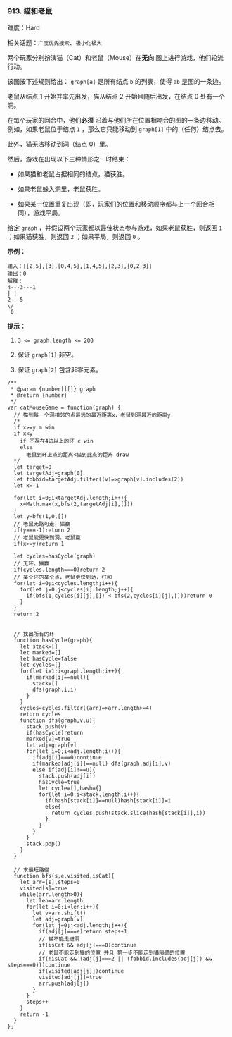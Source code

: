 ### 913. 猫和老鼠

难度：Hard

相关话题：`广度优先搜索`、`极小化极大`

两个玩家分别扮演猫（Cat）和老鼠（Mouse）在**无向** 图上进行游戏，他们轮流行动。



该图按下述规则给出： `graph[a]` 是所有结点  `b`  的列表，使得  `ab`  是图的一条边。



老鼠从结点 1 开始并率先出发，猫从结点 2 开始且随后出发，在结点 0 处有一个洞。



在每个玩家的回合中，他们**必须** 沿着与他们所在位置相吻合的图的一条边移动。例如，如果老鼠位于结点  `1` ，那么它只能移动到 `graph[1]` 中的（任何）结点去。



此外，猫无法移动到洞（结点 0）里。



然后，游戏在出现以下三种情形之一时结束：




* 如果猫和老鼠占据相同的结点，猫获胜。

* 如果老鼠躲入洞里，老鼠获胜。

* 如果某一位置重复出现（即，玩家们的位置和移动顺序都与上一个回合相同），游戏平局。





给定 `graph` ，并假设两个玩家都以最佳状态参与游戏，如果老鼠获胜，则返回 `1` ；如果猫获胜，则返回  `2` ；如果平局，则返回  `0` 。












**示例：** 



```
输入：[[2,5],[3],[0,4,5],[1,4,5],[2,3],[0,2,3]]
输出：0
解释：
4---3---1
| |
2---5
\/
 0
```






**提示：** 




1.  `3 <= graph.length <= 200` 

2. 保证  `graph[1]` 非空。

3. 保证 `graph[2]` 包含非零元素。




```
/**
 * @param {number[][]} graph
 * @return {number}
 */
var catMouseGame = function(graph) {
  // 猫到每一个洞相邻的点最远的最近距离x，老鼠到洞最近的距离y
  /*
  if x>=y m win
  if x<y 
    if 不存在4边以上的环 c win
    else
      老鼠到环上点的距离<猫到此点的距离 draw
  */
  let target=0
  let targetAdj=graph[0]
  let fobbid=targetAdj.filter((v)=>graph[v].includes(2))
  let x=-1
  
  for(let i=0;i<targetAdj.length;i++){
    x=Math.max(x,bfs(2,targetAdj[i],[]))
  }
  let y=bfs(1,0,[])
  // 老鼠无路可走，猫赢
  if(y===-1)return 2
  // 老鼠能更快到洞，老鼠赢
  if(x>=y)return 1

  let cycles=hasCycle(graph)
  // 无环，猫赢
  if(cycles.length===0)return 2
  // 某个环的某个点，老鼠更快到达，打和
  for(let i=0;i<cycles.length;i++){
    for(let j=0;j<cycles[i].length;j++){
      if(bfs(1,cycles[i][j],[]) < bfs(2,cycles[i][j],[]))return 0
    }
  }
  return 2
  
  
  // 找出所有的环
  function hasCycle(graph){
    let stack=[]
    let marked=[]
    let hasCycle=false
    let cycles=[]
    for(let i=1;i<graph.length;i++){
      if(marked[i]==null){
        stack=[]
        dfs(graph,i,i)
      }
    }
    cycles=cycles.filter((arr)=>arr.length>=4)
    return cycles
    function dfs(graph,v,u){
      stack.push(v)
      if(hasCycle)return
      marked[v]=true
      let adj=graph[v]
      for(let i=0;i<adj.length;i++){
        if(adj[i]===0)continue
        if(marked[adj[i]]==null) dfs(graph,adj[i],v)
        else if(adj[i]!==u){
          stack.push(adj[i])
          hasCycle=true
          let cycle=[],hash={}
          for(let i=0;i<stack.length;i++){
            if(hash[stack[i]]==null)hash[stack[i]]=i
            else{
              return cycles.push(stack.slice(hash[stack[i]],i))
            }
          }
        }
      }
      stack.pop()
    }
  }

  // 求最短路径
  function bfs(s,e,visited,isCat){
    let arr=[s],steps=0
    visited[s]=true
    while(arr.length>0){
      let len=arr.length
      for(let i=0;i<len;i++){
        let v=arr.shift()
        let adj=graph[v]
        for(let j=0;j<adj.length;j++){
          if(adj[j]===e)return steps+1
          // 猫不能走进洞
          if(isCat && adj[j]===0)continue
          // 老鼠不能走到猫的位置 并且 第一步不能走到猫隔壁的位置
          if(!isCat && (adj[j]===2 || (fobbid.includes(adj[j]) && steps===0)))continue
          if(visited[adj[j]])continue
          visited[adj[j]]=true
          arr.push(adj[j])
        }
      }
      steps++
    }
    return -1
  }
};
```

